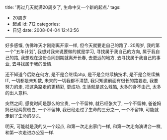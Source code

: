 title: '再过几天就满20周岁了, 生命中又一个新的起点.'
tags:
  - 20周岁
  - 起点
id: 712
categories:
  - 日记
date: 2008-04-04 12:43:56
---

好多感慨, 仿佛昨天才刚刚离开家一样, 但今天就要走自己的路了. 20周岁, 我的第一个"五年计划", 我想对我来说要做的就是学习, 寻找属于我自己的方向, 属于我自己的路, 我想现在这份合同到期就离开长春, 去更远的地方, 去寻找属于我自己的事业, 去寻找属于我的爱情.

还不知道今后路在何方, 是不是会继续php, 是不是会继续搞技术, 是不是会继续搞IT, 一切都是未知数, 未来的一切我都不清楚, 我只知道前面有很长的路要走, 我要努力的走, 把这条路走的更精彩, 更成功. 生活就是这么残酷, 太多的身不由己, 太多的出人意料.

突然之间, 感觉时间是那么的宝贵, 一个不留神, 就已经张大了, 一个不留神, 爸爸妈妈已经两鬓斑白, 一个不留神, 我已经走过了生命的三分之一, 一个不留神, 可能就走到了生命的尽头.

明天, 可能就是我的又一个起点, 和第一次走出家门一样, 和第一次走向演讲台一样, 和第一次走进办公室一样.
